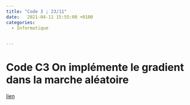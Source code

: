 ```yaml
---
title: "Code 3 ; 23/11"
date:   2021-04-11 15:55:00 +0100
categories:
  - Informatique

  
---
```

# Code C3 On implémente le gradient dans la marche aléatoire 

<a href="/assets/pdf/Informatique/23_11_m.py " download>lien</a>

